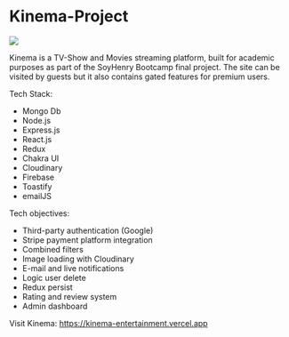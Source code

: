 # Kinema-Project
<div>
    <img src = "client/src/Assets/logo.png"> 
<div>

Kinema is a TV-Show and Movies streaming platform, built for academic purposes as part of the SoyHenry Bootcamp final project. The site can be visited by guests but it also contains gated features for premium users.

Tech Stack:
 - Mongo Db
 - Node.js
 - Express.js
 - React.js
 - Redux
 - Chakra UI
 - Cloudinary
 - Firebase
 - Toastify
 - emailJS
 
Tech objectives:
 - Third-party authentication (Google)
 - Stripe payment platform integration 
 - Combined filters
 - Image loading with Cloudinary
 - E-mail and live notifications
 - Logic user delete
 - Redux persist
 - Rating and review system
 - Admin dashboard

 Visit Kinema: https://kinema-entertainment.vercel.app
